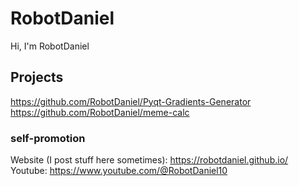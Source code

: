 # RobotDaniel
Hi, I'm RobotDaniel
## Projects
https://github.com/RobotDaniel/Pyqt-Gradients-Generator  
https://github.com/RobotDaniel/meme-calc
### self-promotion
Website (I post stuff here sometimes): https://robotdaniel.github.io/  
Youtube: https://www.youtube.com/@RobotDaniel10
